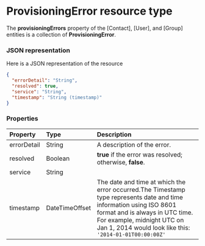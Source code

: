 # ProvisioningError resource type

The **provisioningErrors** property of the [Contact], [User], and [Group] entities is a collection of **ProvisioningError**.

### JSON representation

Here is a JSON representation of the resource

<!-- {
  "blockType": "resource",
  "optionalProperties": [

  ],
  "@odata.type": "microsoft.graph.ProvisioningError"
}-->

```json
{
  "errorDetail": "String",
  "resolved": true,
  "service": "String",
  "timestamp": "String (timestamp)"
}

```
### Properties
| Property	   | Type	|Description|
|:---------------|:--------|:----------|
|errorDetail|String|A description of the error.|
|resolved|Boolean|                **true** if the error was resolved; otherwise, **false**.            |
|service|String||
|timestamp|DateTimeOffset|The date and time at which the error occurred.The Timestamp type represents date and time information using ISO 8601 format and is always in UTC time. For example, midnight UTC on Jan 1, 2014 would look like this: `'2014-01-01T00:00:00Z'`|

<!-- uuid: 33a37399-3d09-4e14-b54d-095d268b97f1
2015-10-15 16:17:33 UTC -->
<!-- {
  "type": "#page.annotation",
  "description": "ProvisioningError resource",
  "keywords": "",
  "section": "documentation",
  "tocPath": ""
}-->